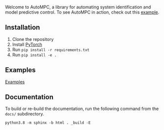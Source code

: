 Welcome to AutoMPC, a library for automating system identification and model predictive control.
To see AutoMPC in action, check out this [example](examples/0_MainDemo.ipynb).

## Installation

 1. Clone the repository
 2. Install [PyTorch](https://pytorch.org/get-started/locally/)
 3. Run `pip install -r requirements.txt`
 4. Run `pip install -e .`

## Examples
[Examples](examples/readme.md)

## Documentation
To build or re-build the documentation, run the following command from the `docs/` subdirectory.

```
python3.8 -m sphinx -b html . _build -E
```
